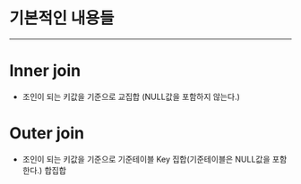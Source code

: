 # 기본적인 내용들
--------------------------------------------

# Inner join
 - 조인이 되는 키값을 기준으로 교집합 (NULL값을 포함하지 않는다.)
 
# Outer join
 - 조인이 되는 키값을 기준으로 기준테이블 Key 집합(기준테이블은 NULL값을 포함한다.) 합집합